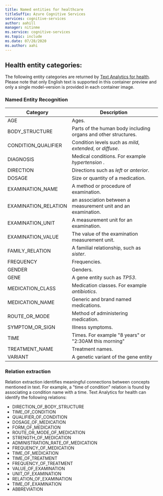 ```yaml
---
title: Named entities for healthcare
titleSuffix: Azure Cognitive Services
services: cognitive-services
author: aahill
manager: nitinme
ms.service: cognitive-services
ms.topic: include 
ms.date: 07/28/2020
ms.author: aahi
---
```


## Health entity categories:

The following entity categories are returned by [Text Analytics for health](../../how-tos/text-analytics-for-health.md).  Please note that only English text is supported in this container preview and only a single model-version is provided in each container image.

### Named Entity Recognition

|Category  |Description   |
|----------|--------------|
| AGE | Ages. |
| BODY_STRUCTURE | Parts of the human body including organs and other structures. | 
| CONDITION_QUALIFIER | Condition levels such as *mild*, *extended*, or *diffuse*. | 
| DIAGNOSIS | Medical conditions. For example *hypertension* . | 
| DIRECTION | Directions such as *left* or *anterior*. | 
| DOSAGE | Size or quantity of a medication.  | 
| EXAMINATION_NAME | A method or procedure of examination. | 
| EXAMINATION_RELATION | an association between a measurement unit and an examination.  | 
| EXAMINATION_UNIT | A measurement unit for an examination. | 
| EXAMINATION_VALUE | The value of the examination measurement unit. | 
| FAMILY_RELATION | A familial relationship,  such as *sister*.  | 
| FREQUENCY | Frequencies.   | 
| GENDER | Genders. | 
| GENE | A gene entity such as *TP53*.   | 
| MEDICATION_CLASS | Medication classes. For example *antibiotics*.  | 
| MEDICATION_NAME  | Generic and brand named medications.| 
| ROUTE_OR_MODE  | Method of administering medication. | 
| SYMPTOM_OR_SIGN  | Illness symptoms. | 
| TIME  | Times. For example "8 years" or "2:30AM this morning" |
| TREATMENT_NAME  | Treatment names. | 
| VARIANT  | A genetic variant of the gene entity | 

### Relation extraction

Relation extraction identifies meaningful connections between concepts mentioned in text. For example, a "time of condition" relation is found by associating a condition name with a time. Text Analytics for health can identify the following relations:

* DIRECTION_OF_BODY_STRUCTURE  
* TIME_OF_CONDITION
* QUALIFIER_OF_CONDITION  
* DOSAGE_OF_MEDICATION 
* FORM_OF_MEDICATION  
* ROUTE_OR_MODE_OF_MEDICATION   
* STRENGTH_OF_MEDICATION 
* ADMINISTRATION_RATE_OF_MEDICATION   
* FREQUENCY_OF_MEDICATION 
* TIME_OF_MEDICATION 
* TIME_OF_TREATMENT 
* FREQUENCY_OF_TREATMENT  
* VALUE_OF_EXAMINATION
* UNIT_OF_EXAMINATION 
* RELATION_OF_EXAMINATION 
* TIME_OF_EXAMINATION  
* ABBREVIATION 
